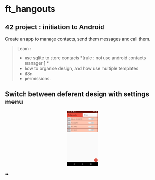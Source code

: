# ft_hangouts
## 42 project : initiation to Android
Create an app to manage contacts, send them messages and call them.
> Learn :
> - use sqlite to store contacts *[rule : not use android contacts manager ] *
> - how to organise design, and how use multiple templates
> - i18n
> - permissions.

## Switch between deferent design with settings menu


<p align="center">
  <img width="20%" src="/ScreenShots__ft_hangouts/goto_option_menu.png">
  <p>&#10144;</p>
  <img width="20%" src="/ScreenShots__ft_hangouts/sshot_design_menu.png</p>


